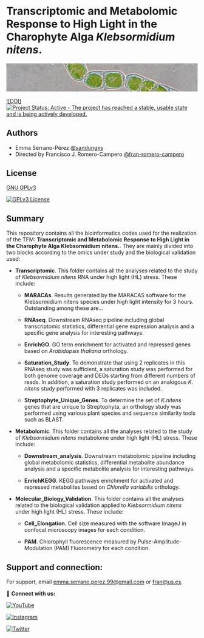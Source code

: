 # Transcriptomic and Metabolomic Response to High Light in the Charophyte Alga *Klebsormidium nitens*.

![Klebs](https://github.com/sandungxs/MultiOmic_Klebs_HL/blob/main/ReadmeFiles/optico-git.png)

[![DOI]](https://www.frontiersin.org/articles/10.3389/fpls.2022.855243/full) [![Project Status: Active - The project has reached a stable, usable
state and is being actively
developed.](http://www.repostatus.org/badges/latest/active.svg)](http://www.repostatus.org/#active)


## Authors

- Emma Serrano-Pérez [@sandungxs](https://github.com/sandungxs)
- Directed by Francisco J. Romero-Campero [@fran-romero-campero](https://github.com/fran-romero-campero)

## License

[GNU GPLv3](https://choosealicense.com/licenses/gpl-3.0/)

[![GPLv3 License](https://img.shields.io/badge/License-GPL%20v3-yellow.svg)](https://choosealicense.com/licenses/gpl-3.0/)


## Summary

This repository contains all the bioinformatics codes used for the realization of the TFM: **Transcriptomic and Metabolomic Response to High Light in the Charophyte Alga Klebsormidium nitens.**. They are mainly divided into two blocks according to the omics under study and the biological validation used:

- **Transcriptomic**. This folder contains all the analyses related to the study of *Klebsormidium nitens* RNA under high light (HL) stress. These include:

  - **MARACAs**. Results generated by the MARACAS software for the Klebsormidium nitens species under high light intensity for 3 hours. Outstanding among these are... 
  
  - **RNAseq**. Downstream RNAseq pipeline including global transcriptomic statistics, differential gene expression analysis and a specific gene analysis for interesting pathways.

  - **EnrichGO**. GO term enrichment for activated and repressed genes based on *Arabidopsis thaliana* orthology.

  - **Saturation_Study**. To demonstrate that using 2 replicates in this RNAseq study was sufficient, a saturation study was performed for both genome coverage and DEGs starting from different numbers of reads. In addition, a saturation study performed on an analogous *K. nitens* study performed with 3 replicates was included.

  - **Streptophyte_Unique_Genes**. To determine the set of *K.nitens* genes that are unique to Streptophyta, an orthology study was performed using various plant species and sequence similarity tools such as BLAST.





- **Metabolomic**. This folder contains all the analyses related to the study of *Klebsormidium nitens* metabolome under high light (HL) stress. These include:

  - **Downstream_analysis**. Downstream metabolomic pipeline including global metabolomic statistics, differential metabolite abundance analysis and a specific metabolite analysis for interesting pathways.
  
  - **EnrichKEGG**. KEGG pathways enrichment for activated and repressed metabolites based on *Chlorella variabilis* orthology.





- **Molecular_Biology_Validation**. This folder contains all the analyses related to the biological validation  applied to *Klebsormidium nitens* under high light (HL) stress. These include:

  - **Cell_Elongation**. Cell size measured with the software ImageJ in confocal microscopy images for each condition.
  
  - **PAM**. Chlorophyll fluorescence measured by Pulse-Amplitude-Modulation (PAM) Fluorometry for each condition.

## Support and connection:

For support, email emma.serrano.perez.99@gmail.com or fran@us.es.

🔵 **Connect with us:**

[![YouTube](https://img.shields.io/youtube/channel/subscribers/UCRBDDVQHHisLcZtLPlYvmow)](https://www.youtube.com/channel/UCRBDDVQHHisLcZtLPlYvmow)

[![Instagram](https://img.shields.io/badge/Instagram-E4405F?style=for-the-badge&style=social&logo=instagram&logoColor=white)](https://www.instagram.com/greennetworks/?hl=es)

[![Twitter](https://img.shields.io/twitter/url?url=https%3A%2F%2Fshields.io)](https://twitter.com/fran_rom_cam?lang=es)

